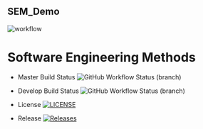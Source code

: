 ## SEM_Demo

![workflow](https://github.com/kaungminhtet1999/sem/actions/workflows/main.yml/badge.svg)

# Software Engineering Methods

+ Master Build Status ![GitHub Workflow Status (branch)](https://img.shields.io/github/workflow/status/kaungminhtet1999/sem/A_workflow_for_my_Hello_World_App/master?style=flat=appveyor)

+ Develop Build Status ![GitHub Workflow Status (branch)](https://img.shields.io/github/workflow/status/kaungminhtet1999/sem/A_workflow_for_my_Hello_World_App/develop?style=flat=appveyor)

+ License [![LICENSE](https://img.shields.io/github/license/kaungminhtet1999/sem.svg?style=flat-square)](https://github.com/kaungminhtet1999/sem/blob/master/LICENSE)

+ Release [![Releases](https://img.shields.io/github/release/kaungminhtet1999/sem/all.svg?style=flat-square)](https://github.com/kaungminhtet1999/sem/releases)